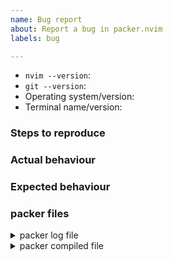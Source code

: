 ```yaml
---
name: Bug report
about: Report a bug in packer.nvim
labels: bug

---
```


<!-- Before creating an issue, please search the issue tracker and make sure packer.nvim is up to date -->
<!-- If your issue is a general usage question, please create a GitHub discussions thread: https://github.com/wbthomason/packer.nvim/discussions -->

- `nvim --version`:
- `git --version`:
- Operating system/version:
- Terminal name/version:

### Steps to reproduce

### Actual behaviour

### Expected behaviour

### packer files

<details>
<summary>packer log file</summary>
Post the contents of ~/.cache/nvim/packer.nvim.log here
</details>

<details>
<summary>packer compiled file</summary>
Post the contents of `packer_compiled.vim` here
</details>
